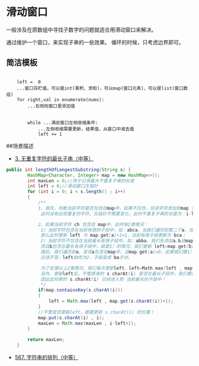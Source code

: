 # 滑动窗口
一般涉及在原数组中寻找子数字的问题就适合用滑动窗口来解决。


通过维护一个窗口，来实现子串的一些效果。
循环的时候，只考虑边界即可。

## 简洁模板

```python3
    
	left =  0
	...窗口存贮值，可以是int(乘积、求和)，可以map(窗口元素)，可以是list(窗口数组)
	for right,val in enumerate(nums):
		...右侧向窗口里添加值
		
		
		while ...满足窗口左侧收缩条件: 
			...左侧收缩需要更新，结果值，从窗口中减去值
			left += 1
```

##场景描述
- [3. 无重复字符的最长子串（中等）](https://leetcode-cn.com/problems/longest-substring-without-repeating-characters/)
``` java
public int lengthOfLongestSubstring(String s) {
        HashMap<Character, Integer> map = new HashMap<>();
        int maxLen = 0;//用于记录最大不重复子串的长度
        int left = 0;//滑动窗口左指针
        for (int i = 0; i < s.length() ; i++)
        {
            /**
            1、首先，判断当前字符是否包含在map中，如果不包含，将该字符添加到map（字符，字符在数组下标）,
             此时没有出现重复的字符，左指针不需要变化。此时不重复子串的长度为：i-left+1，与原来的maxLen比较，取最大值；

            2、如果当前字符 ch 包含在 map中，此时有2类情况：
             1）当前字符包含在当前有效的子段中，如：abca，当我们遍历到第二个a，当前有效最长子段是 abc，我们又遍历到a，
             那么此时更新 left 为 map.get(a)+1=1，当前有效子段更新为 bca；
             2）当前字符不包含在当前最长有效子段中，如：abba，我们先添加a,b进map，此时left=0，我们再添加b，发现map中包含b，
             而且b包含在最长有效子段中，就是1）的情况，我们更新 left=map.get(b)+1=2，此时子段更新为 b，而且map中仍然包含a，map.get(a)=0；
             随后，我们遍历到a，发现a包含在map中，且map.get(a)=0，如果我们像1）一样处理，就会发现 left=map.get(a)+1=1，实际上，left此时
             应该不变，left始终为2，子段变成 ba才对。

             为了处理以上2类情况，我们每次更新left，left=Math.max(left , map.get(ch)+1).
             另外，更新left后，不管原来的 s.charAt(i) 是否在最长子段中，我们都要将 s.charAt(i) 的位置更新为当前的i，
             因此此时新的 s.charAt(i) 已经进入到 当前最长的子段中！
             */
            if(map.containsKey(s.charAt(i)))
            {
                left = Math.max(left , map.get(s.charAt(i))+1);
            }
            //不管是否更新left，都要更新 s.charAt(i) 的位置！
            map.put(s.charAt(i) , i);
            maxLen = Math.max(maxLen , i-left+1);
        }
        
        return maxLen;
    }
```
- [567. 字符串的排列（中等）](https://leetcode-cn.com/problems/permutation-in-string/)